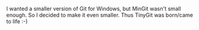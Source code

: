 I wanted a smaller version of Git for Windows, but MinGit wasn't small enough.
So I decided to make it even smaller. Thus TinyGit was born/came to life :-)
